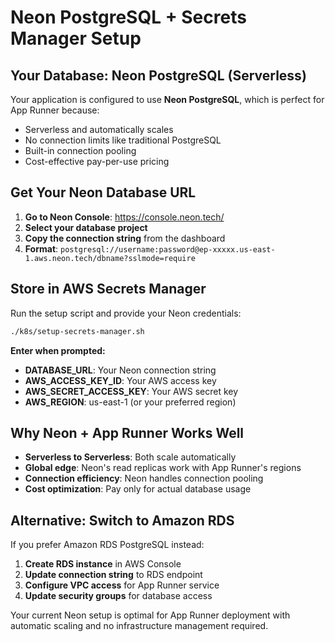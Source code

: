 # Neon PostgreSQL + Secrets Manager Setup

## Your Database: Neon PostgreSQL (Serverless)

Your application is configured to use **Neon PostgreSQL**, which is perfect for App Runner because:
- Serverless and automatically scales
- No connection limits like traditional PostgreSQL
- Built-in connection pooling
- Cost-effective pay-per-use pricing

## Get Your Neon Database URL

1. **Go to Neon Console**: https://console.neon.tech/
2. **Select your database project**
3. **Copy the connection string** from the dashboard
4. **Format**: `postgresql://username:password@ep-xxxxx.us-east-1.aws.neon.tech/dbname?sslmode=require`

## Store in AWS Secrets Manager

Run the setup script and provide your Neon credentials:
```bash
./k8s/setup-secrets-manager.sh
```

**Enter when prompted:**
- **DATABASE_URL**: Your Neon connection string
- **AWS_ACCESS_KEY_ID**: Your AWS access key
- **AWS_SECRET_ACCESS_KEY**: Your AWS secret key  
- **AWS_REGION**: us-east-1 (or your preferred region)

## Why Neon + App Runner Works Well

- **Serverless to Serverless**: Both scale automatically
- **Global edge**: Neon's read replicas work with App Runner's regions
- **Connection efficiency**: Neon handles connection pooling
- **Cost optimization**: Pay only for actual database usage

## Alternative: Switch to Amazon RDS

If you prefer Amazon RDS PostgreSQL instead:

1. **Create RDS instance** in AWS Console
2. **Update connection string** to RDS endpoint
3. **Configure VPC access** for App Runner service
4. **Update security groups** for database access

Your current Neon setup is optimal for App Runner deployment with automatic scaling and no infrastructure management required.